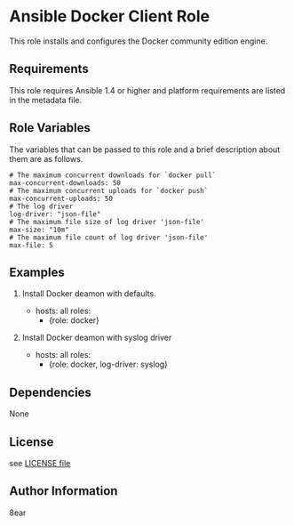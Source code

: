 Ansible Docker Client Role
=====

This role installs and configures the Docker community edition engine.


## Requirements


This role requires Ansible 1.4 or higher and platform requirements are listed
in the metadata file.

## Role Variables

The variables that can be passed to this role and a brief description about
them are as follows.

    # The maximum concurrent downloads for `docker pull`
    max-concurrent-downloads: 50
    # The maximum concurrent uploads for `docker push`
    max-concurrent-uploads: 50
    # The log driver
    log-driver: "json-file"
    # The maximum file size of log driver 'json-file'
    max-size: "10m"
    # The maximum file count of log driver 'json-file'
    max-file: 5

## Examples

1) Install Docker deamon with defaults.

    - hosts: all
      roles:
      - {role: docker}

2) Install Docker deamon with syslog driver

    - hosts: all
      roles:
      - {role: docker,
         log-driver: syslog}


## Dependencies
None

## License
see [LICENSE file](LICENSE)

## Author Information

8ear